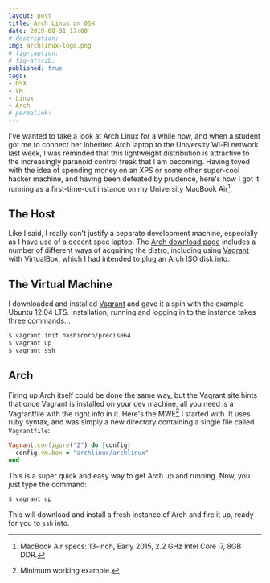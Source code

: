 ```yaml
---
layout: post
title: Arch Linux on OSX
date: 2019-08-31 17:00
# description: 
img: archlinux-logo.png
# fig-caption: 
# fig-attrib: 
published: true
tags:
- OSX
- VM
- Linux
- Arch
# permalink:
---
```

I've wanted to take a look at Arch Linux for a while now, and when a student got me to connect her inherited Arch laptop to the University Wi-Fi network last week, I was reminded that this lightweight distribution is attractive to the increasingly paranoid control freak that I am becoming. Having toyed with the idea of spending money on an XPS or some other super-cool hacker machine, and having been defeated by prudence, here's how I got it running as a first-time-out instance on my University MacBook Air[^Mac].

## The Host
Like I said, I really can't justify a separate development machine, especially as I have use of a decent spec laptop. The [Arch download page](https://www.archlinux.org/download/) includes a number of different ways of acquiring the distro, including using [Vagrant](https://app.vagrantup.com/archlinux/boxes/archlinux) with VirtualBox, which I had intended to plug an Arch ISO disk into. 

## The Virtual Machine
I downloaded and installed [Vagrant](https://www.vagrantup.com/) and gave it a spin with the example Ubuntu 12.04 LTS. Installation, running and logging in to the instance takes three commands...

```bash
$ vagrant init hashicorp/precise64
$ vagrant up
$ vagrant ssh
```

## Arch
Firing up Arch itself could be done the same way, but the Vagrant site hints that once Vagrant is installed on your dev machine, all you need is a Vagrantfile with the right info in it. Here's the MWE[^MWE] I started with. It uses ruby syntax, and was simply a new directory containing a single file called ```Vagrantfile```:

```ruby
Vagrant.configure("2") do |config|
  config.vm.box = "archlinux/archlinux"
end
```

This is a super quick and easy way to get Arch up and running. Now, you just type the command:

```bash
$ vagrant up
```

This will download and install a fresh instance of Arch and fire it up, ready for you to ```ssh``` into.

[^Mac]: MacBook Air specs: 13-inch, Early 2015, 2.2 GHz Intel Core i7, 8GB DDR.
[^MWE]: Minimum working example.